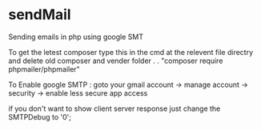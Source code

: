 # sendMail
Sending emails in php using google SMT

To get the letest composer type this in the cmd at the relevent file directry and delete old composer and vender folder
.
.
"composer require phpmailer/phpmailer"

To Enable google SMTP :
goto your gmail account -> manage account -> security -> enable less secure app access

if you don't want to show client server response just change the SMTPDebug to '0';
